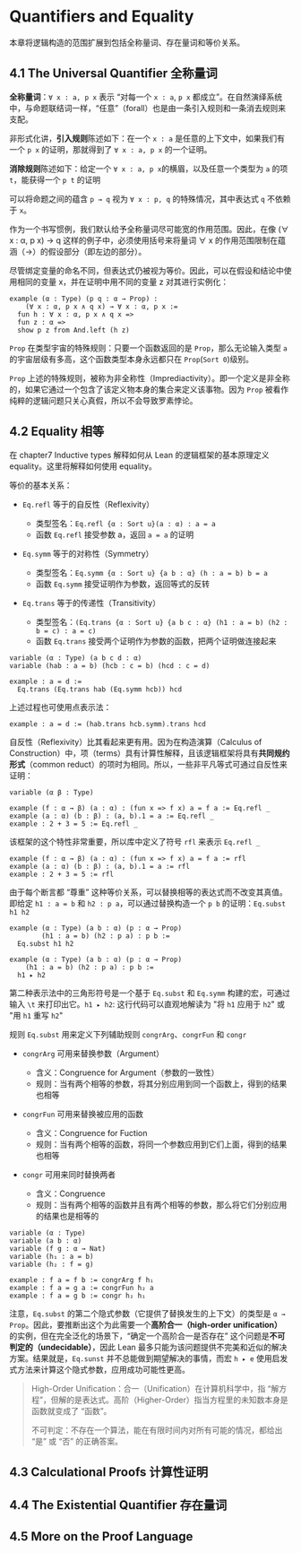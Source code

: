 # Quantifiers and Equality

本章将逻辑构造的范围扩展到包括全称量词、存在量词和等价关系。

## 4.1 The Universal Quantifier 全称量词

**全称量词**：`∀ x : a, p x` 表示 “对每一个 `x : a`, `p x` 都成立”。在自然演绎系统中，与命题联结词一样，“任意”（forall）也是由一条引入规则和一条消去规则来支配。

非形式化讲，**引入规则**陈述如下：在一个 `x : a` 是任意的上下文中，如果我们有一个 `p x` 的证明，那就得到了 `∀ x : a, p x` 的一个证明。

**消除规则**陈述如下：给定一个 `∀ x : a, p x`的横眉，以及任意一个类型为 `a` 的项 `t`，能获得一个 `p t` 的证明

可以将命题之间的蕴含 `p → q` 视为 `∀ x : p, q` 的特殊情况，其中表达式 `q` 不依赖于 `x`。

作为一个书写惯例，我们默认给予全称量词尽可能宽的作用范围。因此，在像 (∀ x : α, p x) → q 这样的例子中，必须使用括号来将量词 ∀ x 的作用范围限制在蕴涵（→）的假设部分（即左边的部分）。

尽管绑定变量的命名不同，但表达式仍被视为等价。因此，可以在假设和结论中使用相同的变量 x，并在证明中用不同的变量 z 对其进行实例化：
``` lean
example (α : Type) (p q : α → Prop) :
    (∀ x : α, p x ∧ q x) → ∀ x : α, p x :=
  fun h : ∀ x : α, p x ∧ q x =>
  fun z : α =>
  show p z from And.left (h z)
```

`Prop` 在类型宇宙的特殊规则：只要一个函数返回的是 `Prop`，那么无论输入类型 `a` 的宇宙层级有多高，这个函数类型本身永远都只在 `Prop`(`Sort 0`)级别。

`Prop` 上述的特殊规则，被称为非全称性（Imprediactivity）。即一个定义是非全称的，如果它通过一个包含了该定义物本身的集合来定义该事物。因为 `Prop` 被看作纯粹的逻辑问题只关心真假，所以不会导致罗素悖论。

## 4.2 Equality 相等

在 chapter7 Inductive types 解释如何从 Lean 的逻辑框架的基本原理定义 equality。这里将解释如何使用 equality。

等价的基本关系：

- `Eq.refl` 等于的自反性（Reflexivity）

  - 类型签名：`Eq.refl {α : Sort u}(a : α) : a = a`
  - 函数 `Eq.refl` 接受参数 a，返回 `a = a` 的证明

- `Eq.symm` 等于的对称性（Symmetry）

  - 类型签名：`Eq.symm {α : Sort u} {a b : α} (h : a = b) b = a`
  - 函数 `Eq.symm` 接受证明作为参数，返回等式的反转
 
- `Eq.trans` 等于的传递性（Transitivity）

  - 类型签名：`(Eq.trans {α : Sort u} {a b c : α} (h1 : a = b) (h2 : b = c) : a = c)`
  - 函数 `Eq.trans` 接受两个证明作为参数的函数，把两个证明做连接起来

``` lean
variable (α : Type) (a b c d : α)
variable (hab : a = b) (hcb : c = b) (hcd : c = d)

example : a = d :=
  Eq.trans (Eq.trans hab (Eq.symm hcb)) hcd
```
上述过程也可使用点表示法：
``` lean
example : a = d := (hab.trans hcb.symm).trans hcd
```

自反性（Reflexivity）比其看起来更有用。因为在构造演算（Calculus of Construction）中，项（terms）具有计算性解释，且该逻辑框架将具有**共同规约形式**（common reduct）的项时为相同。所以，一些非平凡等式可通过自反性来证明：
``` lean
variable (α β : Type)

example (f : α → β) (a : α) : (fun x => f x) a = f a := Eq.refl _
example (a : α) (b : β) : (a, b).1 = a := Eq.refl _
example : 2 + 3 = 5 := Eq.refl _
```

该框架的这个特性非常重要，所以库中定义了符号 `rfl` 来表示 `Eq.refl _`

``` lean
example (f : α → β) (a : α) : (fun x => f x) a = f a := rfl
example (a : α) (b : β) : (a, b).1 = a := rfl
example : 2 + 3 = 5 := rfl
```

由于每个断言都 “尊重” 这种等价关系，可以替换相等的表达式而不改变其真值。即给定 `h1 : a = b` 和 `h2 : p a`，可以通过替换构造一个 `p b` 的证明：`Eq.subst h1 h2`

``` lean
example (α : Type) (a b : α) (p : α → Prop)
        (h1 : a = b) (h2 : p a) : p b :=
  Eq.subst h1 h2

example (α : Type) (a b : α) (p : α → Prop)
    (h1 : a = b) (h2 : p a) : p b :=
  h1 ▸ h2
```
第二种表示法中的三角形符号是一个基于 `Eq.subst` 和 `Eq.symm` 构建的宏，可通过输入 `\t` 来打印出它。`h1 ▸ h2`: 这行代码可以直观地解读为 "将 `h1` 应用于 `h2`" 或 "用 `h1` 重写 `h2`"

规则 `Eq.subst` 用来定义下列辅助规则 `congrArg`、`congrFun` 和 `congr`

- `congrArg` 可用来替换参数（Argument）
  - 含义：Congruence for Argument（参数的一致性）
  - 规则：当有两个相等的参数，将其分别应用到同一个函数上，得到的结果也相等
 
- `congrFun` 可用来替换被应用的函数
  - 含义：Congruence for Fuction
  - 规则：当有两个相等的函数，将同一个参数应用到它们上面，得到的结果也相等
 
- `congr` 可用来同时替换两者
  - 含义：Congruence
  - 规则：当有两个相等的函数并且有两个相等的参数，那么将它们分别应用的结果也是相等的 

``` lean
variable (α : Type)
variable (a b : α)
variable (f g : α → Nat)
variable (h₁ : a = b)
variable (h₂ : f = g)

example : f a = f b := congrArg f h₁
example : f a = g a := congrFun h₂ a
example : f a = g b := congr h₂ h₁
```

注意，`Eq.subst` 的第二个隐式参数（它提供了替换发生的上下文）的类型是 `α → Prop`。因此，要推断出这个为此需要一个**高阶合一（high-order unification）** 的实例，但在完全泛化的场景下，“确定一个高阶合一是否存在” 这个问题是**不可判定的（undecidable）**，因此 Lean 最多只能为该问题提供不完美和近似的解决方案。结果就是，`Eq.sunst` 并不总能做到期望解决的事情，而宏 `h ▸ e` 使用启发式方法来计算这个隐式参数，应用成功可能性更高。

> High-Order Unification：合一（Unification）在计算机科学中，指 “解方程”，但解的是表达式。高阶（Higher-Order）指当方程里的未知数本身是函数就变成了 “函数”。
>
> 不可判定：不存在一个算法，能在有限时间内对所有可能的情况，都给出 “是” 或 “否” 的正确答案。


## 4.3 Calculational Proofs 计算性证明



## 4.4 The Existential Quantifier 存在量词




## 4.5 More on the Proof Language 




